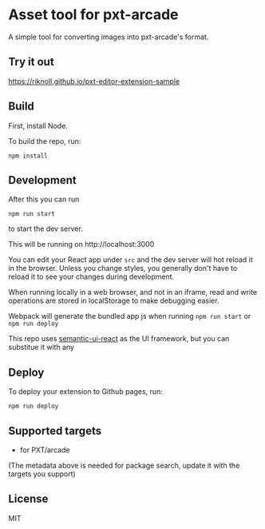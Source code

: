 # Asset tool for pxt-arcade

A simple tool for converting images into pxt-arcade's format.

## Try it out

https://riknoll.github.io/pxt-editor-extension-sample

## Build

First, install Node.

To build the repo, run:

```
npm install
```

## Development

After this you can run
```
npm run start
```
to start the dev server.

This will be running on http://localhost:3000

You can edit your React app under ``src`` and the dev server will hot reload it in the browser. Unless you change styles, you generally don't have to reload it to see your changes during development.

When running locally in a web browser, and not in an iframe, read and write operations are stored in localStorage to make debugging easier.

Webpack will generate the bundled app js when running ``npm run start`` or ``npm run deploy``

This repo uses [semantic-ui-react](https://github.com/Semantic-Org/Semantic-UI-React) as the UI framework, but you can substitue it with any

## Deploy

To deploy your extension to Github pages, run:

```
npm run deploy
```

## Supported targets
* for PXT/arcade

(The metadata above is needed for package search, update it with the targets you support)

## License

MIT
